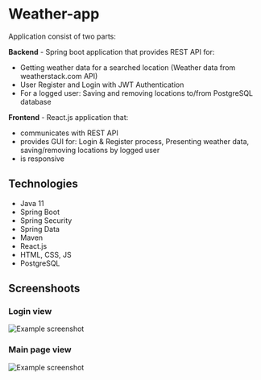 # Weather-app
Application consist of two parts:   

**Backend** - Spring boot application that provides REST API for:
- Getting weather data for a searched location (Weather data from weatherstack.com API)
- User Register and Login with JWT Authentication
- For a logged user: Saving and removing locations to/from PostgreSQL database


**Frontend** - React.js application that: 
- communicates with REST API 
- provides GUI for: Login & Register process, Presenting weather data, saving/removing locations by logged user 
- is responsive

## Technologies 
* Java 11
* Spring Boot
* Spring Security 
* Spring Data
* Maven
* React.js
* HTML, CSS, JS  
* PostgreSQL 

## Screenshoots 

### Login view 

![Example screenshot](./screenshots/login.PNG)

### Main page view

![Example screenshot](./screenshots/page1.PNG)
